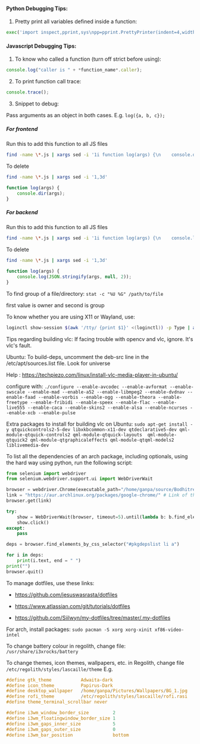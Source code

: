 #### Python Debugging Tips:

1. Pretty print all variables defined inside a function:
```python
exec('import inspect,pprint,sys\npp=pprint.PrettyPrinter(indent=4,width=80,sort_dicts=True)\nd={k:v for k,v in locals().items() if not inspect.ismodule(v)}\npp.pprint(d)\nprint("\\nStack trace:")\nfor i in inspect.stack():\n    print(i.function)', globals())
```
#### Javascript Debugging Tips:

1. To know who called a function (turn off strict before using):
```javascript
console.log("caller is " + *function_name*.caller);
```
2. To print function call trace:
```javascript
console.trace();
```
3. Snippet to debug:

Pass arguments as an object in both cases. E.g. `log({a, b, c});`

##### For frontend

Run this to add this function to all JS files
```sh
find -name \*.js | xargs sed -i '1i function log(args) {\n    console.dir(args);\n}\n'
```
To delete
```sh
find -name \*.js | xargs sed -i '1,3d'
```
```javascript
function log(args) {
    console.dir(args);
}
```

##### For backend

Run this to add this function to all JS files
```sh
find -name \*.js | xargs sed -i '1i function log(args) {\n    console.log(JSON.stringify(args, null, 2));\n}\n'
```
To delete
```sh
find -name \*.js | xargs sed -i '1,3d'
```
```javascript
function log(args) {
    console.log(JSON.stringify(args, null, 2));
}
```

To find group of a file/directory: `stat -c "%U %G" /path/to/file`

first value is owner and second is group

To know whether you are using X11 or Wayland, use:

```sh
loginctl show-session $(awk '/tty/ {print $1}' <(loginctl)) -p Type | awk -F= '{print $2}'
```

Tips regarding building vlc:
If facing trouble with opencv and vlc, ignore. It's vlc's fault.

Ubuntu:
To build-deps, uncomment the deb-src line in the /etc/apt/sources.list file. Look for universe

Help : https://techpiezo.com/linux/install-vlc-media-player-in-ubuntu/

configure with:
```./configure --enable-avcodec --enable-avformat --enable-swscale --enable-mad --enable-a52 --enable-libmpeg2 --enable-dvdnav --enable-faad --enable-vorbis --enable-ogg --enable-theora --enable-freetype --enable-fribidi --enable-speex --enable-flac --enable-live555 --enable-caca --enable-skins2 --enable-alsa --enable-ncurses --enable-xcb --enable-pulse```

Extra packages to install for building vlc on Ubuntu:
```sudo apt-get install -y qtquickcontrols2-5-dev libxkbcommon-x11-dev qtdeclarative5-dev qml-module-qtquick-controls2 qml-module-qtquick-layouts  qml-module-qtquick2 qml-module-qtgraphicaleffects qml-module-qtqml-models2 liblivemedia-dev```

To list all the dependencies of an arch package, including optionals, using the hard way using python, run the following script:
```python
from selenium import webdriver
from selenium.webdriver.support.ui import WebDriverWait

browser = webdriver.Chrome(executable_path="/home/ganpa/source/Bodhitree-Scrapper/assets/chromedriver_linux")
link = "https://aur.archlinux.org/packages/google-chrome/" # Link of the package
browser.get(link)

try:
    show = WebDriverWait(browser, timeout=5).until(lambda b: b.find_element_by_css_selector("#pkgdepslistlink"))
    show.click()
except:
    pass

deps = browser.find_elements_by_css_selector("#pkgdepslist li a")

for i in deps:
    print(i.text, end = " ")
print("")
browser.quit()
```

To manage dotfiles, use these links:

* https://github.com/jesuswasrasta/dotfiles

* https://www.atlassian.com/git/tutorials/dotfiles

* https://github.com/Siilwyn/my-dotfiles/tree/master/.my-dotfiles

For arch, install packages:
`sudo pacman -S xorg xorg-xinit xf86-video-intel`

To change battery colour in regolith, change file:
`/usr/share/i3xrocks/battery`

To change themes, icon themes, wallpapers, etc. in Regolith, change file ```/etc/regolith/styles/lascaille/theme```
E.g.
```C
#define gtk_theme           Adwaita-dark
#define icon_theme          Papirus-Dark
#define desktop_wallpaper   /home/ganpa/Pictures/Wallpapers/BG_1.jpg
#define rofi_theme          /etc/regolith/styles/lascaille/rofi.rasi
#define theme_terminal_scrollbar never

#define i3wm_window_border_size         2
#define i3wm_floatingwindow_border_size 1
#define i3wm_gaps_inner_size            5
#define i3wm_gaps_outer_size            0
#define i3wm_bar_position               bottom
```
